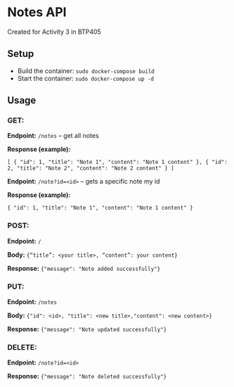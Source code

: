 # Notes API

Created for Activity 3 in BTP405

## Setup

- Build the container:
  `sudo docker-compose build`
- Start the container:
  `sudo docker-compose up -d`

## Usage

### GET:

**Endpoint:** `/notes` – get all notes

**Response (example):**

`[
{
"id": 1,
"title": "Note 1",
"content": "Note 1 content"
},
{
"id": 2,
"title": "Note 2",
"content": "Note 2 content"
}
]`

**Endpoint:** `/note?id=<id>` – gets a specific note my id

**Response (example):**

`{
"id": 1,
"title": "Note 1",
"content": "Note 1 content"
}`

### POST:

**Endpoint:** `/`

**Body:** `{“title”: <your title>, “content”: your content}`

**Response:** `{"message": "Note added successfully"}`

### PUT:

**Endpoint:** `/notes`

**Body:** `{"id": <id>, "title": <new title>,"content": <new content>}`

**Response:** `{"message": "Note updated successfully"}`

### DELETE:

**Endpoint:** `/note?id=<id>`

**Response:** `{"message": "Note deleted successfully"}`

